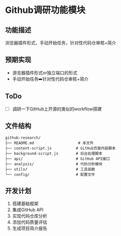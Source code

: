 # Github调研功能模块

## 功能描述
浏览器插件形式，手动开始任务，针对性代码仓审核+简介

## 预期实现
- 游览器插件形式or独立端口的形式
- 手动开始任务➡️针对性代码仓审核+简介

## ToDo
- [ ] 调研一下GitHub上开源的类似的workflow搭建

## 文件结构
```
github-research/
├── README.md                    # 本文件
├── content-script.js           # GitHub页面内容脚本
├── background-script.js        # 后台处理脚本
├── api/                        # GitHub API接口
├── analysis/                   # 代码分析模块
├── utils/                      # 工具函数
└── config/                     # 配置文件
```

## 开发计划
1. 搭建基础框架
2. 集成GitHub API
3. 实现代码仓库分析
4. 添加代码质量评估
5. 生成项目简介报告
